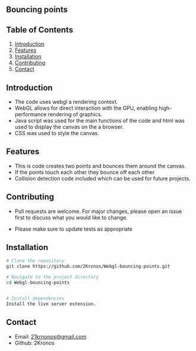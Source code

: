 ## Bouncing points


## Table of Contents

1. [Introduction](#introduction)
2. [Features](#features)
3. [Installation](#installation)
4. [Contributing](#contributing)
5. [Contact](#contact)


## Introduction


 - The code uses webgl a rendering context.
 - WebGL allows for direct interaction with the GPU, enabling high-performance rendering of graphics.
 - Java script was used for the main functions of the code and html was used to display the canvas on the a browser.
 - CSS was used to style the canvas.
   

## Features

  - This is code creates two points and bounces them around the canvas.
  - If the points touch each other they bounce off each other
  - Collision detection code included which can be used for future projects.
   




## Contributing 

- Pull requests are welcome. For major changes, please open an issue first
to discuss what you would like to change.

- Please make sure to update tests as appropriate

## Installation 

```bash
# Clone the repository
git clone https://github.com/2Kronos/Webgl-bouncing-points.git

# Navigate to the project directory
cd Webgl-bouncing-points


# Install dependencies
Install the live server extension.
```


## Contact

- Email: 21krnonos@gmail.com
- Github: 2Kronos




